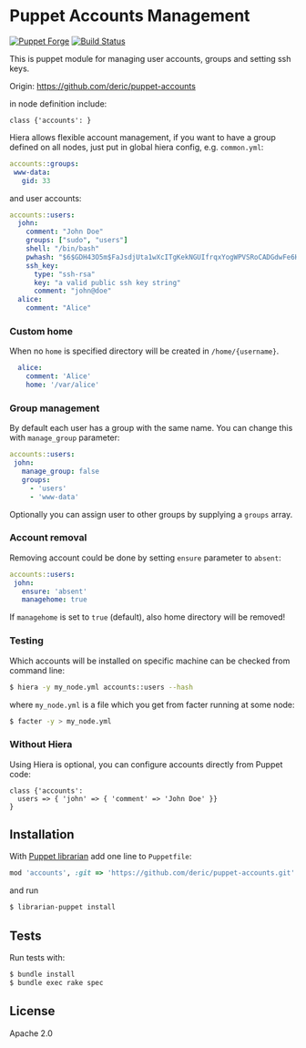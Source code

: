 # Puppet Accounts Management

[![Puppet
Forge](http://img.shields.io/puppetforge/v/deric/accounts.svg)](https://forge.puppetlabs.com/deric/accounts) [![Build Status](https://travis-ci.org/deric/puppet-accounts.png)](https://travis-ci.org/deric/puppet-accounts)

This is puppet module for managing user accounts, groups and setting ssh keys.

Origin: https://github.com/deric/puppet-accounts

in node definition include:

```puppet
class {'accounts': }
```

Hiera allows flexible account management, if you want to have a group defined on all nodes, just put in global hiera config, e.g. `common.yml`:

```YAML
accounts::groups:
 www-data:
   gid: 33
```

and user accounts:

```YAML
accounts::users:
  john:
    comment: "John Doe"
    groups: ["sudo", "users"]
    shell: "/bin/bash"
    pwhash: "$6$GDH43O5m$FaJsdjUta1wXcITgKekNGUIfrqxYogWPVSRoCADGdwFe6H//gzj/VT4lcv55o3z.nrmNb3VbVvgcghz9Ae2Dw0"
    ssh_key:
      type: "ssh-rsa"
      key: "a valid public ssh key string"
      comment: "john@doe"
  alice:
    comment: "Alice"
```

### Custom home

When no `home` is specified directory will be created in `/home/{username}`.

```yaml
  alice:
    comment: 'Alice'
    home: '/var/alice'
```

### Group management

By default each user has a group with the same name. You can change this with `manage_group` parameter:

```yaml
accounts::users:
 john:
   manage_group: false
   groups:
     - 'users'
     - 'www-data'
```
Optionally you can assign user to other groups by supplying a `groups` array.

### Account removal

Removing account could be done by setting `ensure` parameter to `absent`:

```yaml
accounts::users:
 john:
   ensure: 'absent'
   managehome: true
```

If `managehome` is set to `true` (default), also home directory will be removed!

### Testing

Which accounts will be installed on specific machine can be checked from command line:

```bash
$ hiera -y my_node.yml accounts::users --hash
```

where `my_node.yml` is a file which you get from facter running at some node:

```bash
$ facter -y > my_node.yml
```

### Without Hiera

Using Hiera is optional, you can configure accounts directly from Puppet code:


```puppet
class {'accounts':
  users => { 'john' => { 'comment' => 'John Doe' }}
}
```

## Installation

With [Puppet librarian](https://github.com/rodjek/librarian-puppet) add one line to `Puppetfile`:

```ruby
mod 'accounts', :git => 'https://github.com/deric/puppet-accounts.git'
```

and run

```bash
$ librarian-puppet install
```

## Tests

Run tests with:

```bash
$ bundle install
$ bundle exec rake spec
```

## License

Apache 2.0
